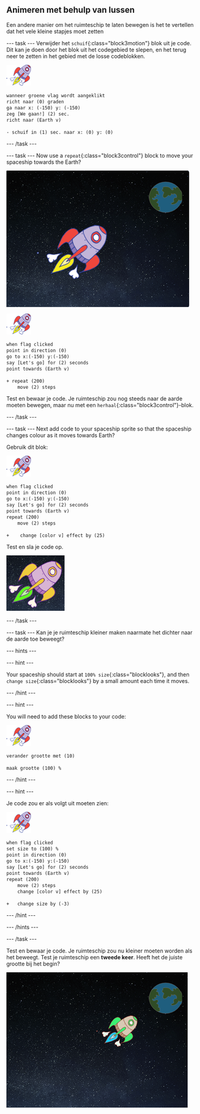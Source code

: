 ## Animeren met behulp van lussen

Een andere manier om het ruimteschip te laten bewegen is het te vertellen dat het vele kleine stapjes moet zetten

\--- task \--- Verwijder het `schuif`{:class="block3motion"} blok uit je code. Dit kan je doen door het blok uit het codegebied te slepen, en het terug neer te zetten in het gebied met de losse codeblokken.

![Ruimteschip sprite](images/sprite-spaceship.png)

```blocks3
wanneer groene vlag wordt aangeklikt
richt naar (0) graden
ga naar x: (-150) y: (-150)
zeg [We gaan!] (2) sec.
richt naar (Earth v)

- schuif in (1) sec. naar x: (0) y: (0)
```

\--- /task \---

\--- task \--- Now use a `repeat`{:class="block3control"} block to move your spaceship towards the Earth?

![Testing a spaceship animation](images/space-animate-stage.png)

![Ruimteschip sprite](images/sprite-spaceship.png)

```blocks3
when flag clicked
point in direction (0)
go to x:(-150) y:(-150)
say [Let's go] for (2) seconds
point towards (Earth v)

+ repeat (200)
    move (2) steps
```

Test en bewaar je code. Je ruimteschip zou nog steeds naar de aarde moeten bewegen, maar nu met een `herhaal`{:class="block3control"}-blok.

\--- /task \---

\--- task \--- Next add code to your spaceship sprite so that the spaceship changes colour as it moves towards Earth?

Gebruik dit blok:

![Ruimteschip sprite](images/sprite-spaceship.png)

```blocks3
when flag clicked
point in direction (0)
go to x:(-150) y:(-150)
say [Let's go] for (2) seconds
point towards (Earth v)
repeat (200)
    move (2) steps

+    change [color v] effect by (25)
```

Test en sla je code op.

![Testing a colour-changing spaceship](images/space-colour-test.png)

\--- /task \---

\--- task \--- Kan je je ruimteschip kleiner maken naarmate het dichter naar de aarde toe beweegt?

\--- hints \---

\--- hint \---

Your spaceship should start at `100% size`{:class="blocklooks"}, and then `change size`{:class="blocklooks"} by a small amount each time it moves.

\--- /hint \---

\--- hint \---

You will need to add these blocks to your code:

![Ruimteschip sprite](images/sprite-spaceship.png)

```blocks3
verander grootte met (10)

maak grootte (100) %
```

\--- /hint \---

\--- hint \---

Je code zou er als volgt uit moeten zien:

![Ruimteschip sprite](images/sprite-spaceship.png)

```blocks3
when flag clicked
set size to (100) %
point in direction (0)
go to x:(-150) y:(-150)
say [Let's go] for (2) seconds
point towards (Earth v)
repeat (200)
    move (2) steps
    change [color v] effect by (25)

+   change size by (-3)
```

\--- /hint \---

\--- /hints \---

\--- /task \---

Test en bewaar je code. Je ruimteschip zou nu kleiner moeten worden als het beweegt. Test je ruimteschip een **tweede keer**. Heeft het de juiste grootte bij het begin?

![Testing a shrinking spaceship](images/space-size-test.png)
